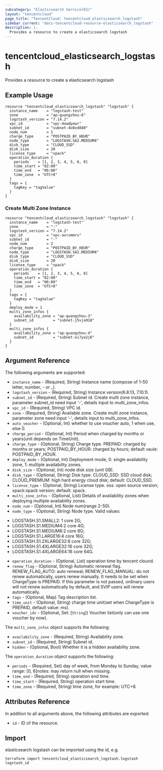 ```yaml
---
subcategory: "Elasticsearch Service(ES)"
layout: "tencentcloud"
page_title: "TencentCloud: tencentcloud_elasticsearch_logstash"
sidebar_current: "docs-tencentcloud-resource-elasticsearch_logstash"
description: |-
  Provides a resource to create a elasticsearch logstash
---
```


# tencentcloud_elasticsearch_logstash

Provides a resource to create a elasticsearch logstash

## Example Usage

```hcl
resource "tencentcloud_elasticsearch_logstash" "logstash" {
  instance_name    = "logstash-test"
  zone             = "ap-guangzhou-6"
  logstash_version = "7.14.2"
  vpc_id           = "vpc-4owdpnwr"
  subnet_id        = "subnet-4o0zd840"
  node_num         = 1
  charge_type      = "POSTPAID_BY_HOUR"
  node_type        = "LOGSTASH.SA2.MEDIUM4"
  disk_type        = "CLOUD_SSD"
  disk_size        = 20
  license_type     = "xpack"
  operation_duration {
    periods    = [1, 2, 3, 4, 5, 6, 0]
    time_start = "02:00"
    time_end   = "06:00"
    time_zone  = "UTC+8"
  }
  tags = {
    tagKey = "tagValue"
  }
}
```

### Create Multi Zone Instance

```hcl
resource "tencentcloud_elasticsearch_logstash" "logstash" {
  instance_name    = "logstash-test"
  zone             = "-"
  logstash_version = "7.14.2"
  vpc_id           = "vpc-axrsmmrv"
  subnet_id        = "-"
  node_num         = 2
  charge_type      = "POSTPAID_BY_HOUR"
  node_type        = "LOGSTASH.SA2.MEDIUM4"
  disk_type        = "CLOUD_SSD"
  disk_size        = 20
  license_type     = "xpack"
  operation_duration {
    periods    = [1, 2, 3, 4, 5, 6, 0]
    time_start = "02:00"
    time_end   = "06:00"
    time_zone  = "UTC+8"
  }
  tags = {
    tagKey = "tagValue"
  }
  deploy_mode = 1
  multi_zone_infos {
    availability_zone = "ap-guangzhou-3"
    subnet_id         = "subnet-j5vja918"
  }
  multi_zone_infos {
    availability_zone = "ap-guangzhou-4"
    subnet_id         = "subnet-oi7ya2j6"
  }
}
```

## Argument Reference

The following arguments are supported:

* `instance_name` - (Required, String) Instance name (compose of 1-50 letter, number, - or _).
* `logstash_version` - (Required, String) Instance version(6.8.13, 7.10.1).
* `subnet_id` - (Required, String) Subnet id. Create multi zone instance, parameter subnet_id need input '-', details input to multi_zone_infos.
* `vpc_id` - (Required, String) VPC id.
* `zone` - (Required, String) Available zone. Create multi zone instance, parameter zone need input '-', details input to multi_zone_infos.
* `auto_voucher` - (Optional, Int) whether to use voucher auto, 1 when use, else 0.
* `charge_period` - (Optional, Int) Period when charged by months or years(unit depends on TimeUnit).
* `charge_type` - (Optional, String) Charge type. PREPAID: charged by months or years; POSTPAID_BY_HOUR: charged by hours; default vaule: POSTPAID_BY_HOUR.
* `deploy_mode` - (Optional, Int) Deployment mode, 0: single availability zone, 1: multiple availability zones.
* `disk_size` - (Optional, Int) node disk size (unit GB).
* `disk_type` - (Optional, String) Disk type. CLOUD_SSD: SSD cloud disk; CLOUD_PREMIUM: high hard energy cloud disk; default: CLOUD_SSD.
* `license_type` - (Optional, String) License type. oss: open source version; xpack:xpack version; default: xpack.
* `multi_zone_infos` - (Optional, List) Details of availability zones when deploying multiple availability zones.
* `node_num` - (Optional, Int) Node num(range 2-50).
* `node_type` - (Optional, String) Node type. Valid values:
- LOGSTASH.S1.SMALL2: 1 core 2G;
- LOGSTASH.S1.MEDIUM4:2 core 4G;
- LOGSTASH.S1.MEDIUM8:2 core 8G;
- LOGSTASH.S1.LARGE16:4 core 16G;
- LOGSTASH.S1.2XLARGE32:8 core 32G;
- LOGSTASH.S1.4XLARGE32:16 core 32G;
- LOGSTASH.S1.4XLARGE64:16 core 64G.
* `operation_duration` - (Optional, List) operation time by tencent clound.
* `renew_flag` - (Optional, String) Automatic renewal flag. RENEW_FLAG_AUTO: auto renewal; RENEW_FLAG_MANUAL: do not renew automatically, users renew manually. It needs to be set when ChargeType is PREPAID. If this parameter is not passed, ordinary users will not renew automatically by default, and SVIP users will renew automatically.
* `tags` - (Optional, Map) Tag description list.
* `time_unit` - (Optional, String) charge time unit(set when ChargeType is PREPAID, default value: ms).
* `voucher_ids` - (Optional, Set: [`String`]) Voucher list(only can use one voucher by now).

The `multi_zone_infos` object supports the following:

* `availability_zone` - (Required, String) Availability zone.
* `subnet_id` - (Required, String) Subnet id.
* `hidden` - (Optional, Bool) Whether it is a hidden availability zone.

The `operation_duration` object supports the following:

* `periods` - (Required, Set) day of week, from Monday to Sunday, value range: [0, 6]notes: may return null when missing.
* `time_end` - (Required, String) operation end time.
* `time_start` - (Required, String) operation start time.
* `time_zone` - (Required, String) time zone, for example: UTC+8.

## Attributes Reference

In addition to all arguments above, the following attributes are exported:

* `id` - ID of the resource.



## Import

elasticsearch logstash can be imported using the id, e.g.

```
terraform import tencentcloud_elasticsearch_logstash.logstash logstash_id
```

